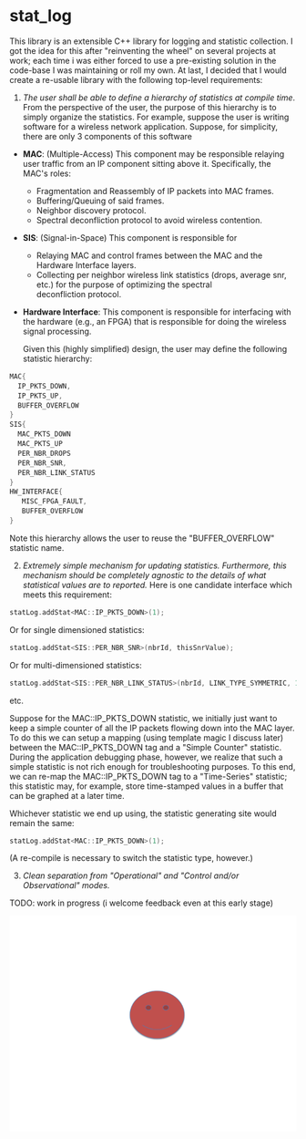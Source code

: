stat_log
========

This library is an extensible C++ library for logging and statistic collection. I got the idea for this after
"reinventing the wheel" on several projects at work; each time i was either forced to use a pre-existing solution in the
code-base I was maintaining or roll my own.  At last, I decided that I would create a re-usable library with the
following top-level requirements:

1. _The user shall be able to define a hierarchy of statistics at compile time_. From the perspective of the user, the
   purpose of this hierarchy is to simply organize the statistics.  For example, suppose the user is writing software
   for a wireless network application.  Suppose, for simplicity, there are only 3 components of this software
  * **MAC**: (Multiple-Access)  This component may be responsible relaying user traffic from an IP component sitting above it. 
    Specifically, the MAC's roles: 
      * Fragmentation and Reassembly of IP packets into MAC frames.
      * Buffering/Queuing of said frames.
      * Neighbor discovery protocol.
      * Spectral deconfliction protocol to avoid wireless contention.
  * **SIS**: (Signal-in-Space) This component is responsible for
      * Relaying MAC and control frames between the MAC and the Hardware Interface layers.
      * Collecting per neighbor wireless link statistics (drops, average snr, etc.) for the purpose of optimizing the spectral  
        deconfliction protocol. 
  * **Hardware Interface**:  This component is responsible for interfacing with the hardware (e.g., an FPGA) that is
    responsible for doing the wireless signal processing. 
    
    Given this (highly simplified) design, the user may define the following statistic hierarchy:

  ```cpp
  MAC{
    IP_PKTS_DOWN,
    IP_PKTS_UP,
    BUFFER_OVERFLOW
  }
  SIS{
    MAC_PKTS_DOWN
    MAC_PKTS_UP
    PER_NBR_DROPS
    PER_NBR_SNR,
    PER_NBR_LINK_STATUS
  }
  HW_INTERFACE{
     MISC_FPGA_FAULT,
     BUFFER_OVERFLOW
  }
  ```
  Note this hierarchy allows the user to reuse the "BUFFER_OVERFLOW" statistic name.
  
2. _Extremely simple mechanism for updating statistics.  Furthermore, this mechanism should be completely agnostic to
   the details of what statistical values are to reported._  Here is one candidate interface which meets this
   requirement:

  ```cpp
  statLog.addStat<MAC::IP_PKTS_DOWN>(1);
  ```
  Or for single dimensioned statistics:
  
  ```cpp
  statLog.addStat<SIS::PER_NBR_SNR>(nbrId, thisSnrValue);
  ```
  Or for multi-dimensioned statistics:
  
   ```cpp
  statLog.addStat<SIS::PER_NBR_LINK_STATUS>(nbrId, LINK_TYPE_SYMMETRIC, 1);
  ```
  etc.
  
  Suppose for the MAC::IP_PKTS_DOWN statistic, we initially just want to keep a simple counter of all the IP packets
  flowing down into the MAC layer.  To do this we can setup a mapping (using template magic I discuss later) between the
  MAC::IP_PKTS_DOWN tag and a "Simple Counter" statistic.  During the application debugging phase, however, we realize
  that such a simple statistic is not rich enough for troubleshooting purposes.  To this end, we can re-map the
  MAC::IP_PKTS_DOWN tag to a "Time-Series" statistic; this statistic may, for example, store time-stamped values in a
  buffer that can be graphed at a later time.  
  
  Whichever statistic we end up using, the statistic generating site would remain the same:
  ```cpp
  statLog.addStat<MAC::IP_PKTS_DOWN>(1);
  ```
  (A re-compile is necessary to switch the statistic type, however.)
  
3. _Clean separation from "Operational" and "Control and/or Observational" modes._

TODO: work in progress (i welcome feedback even at this early stage)

![Test Image](doc/smiley.png)
